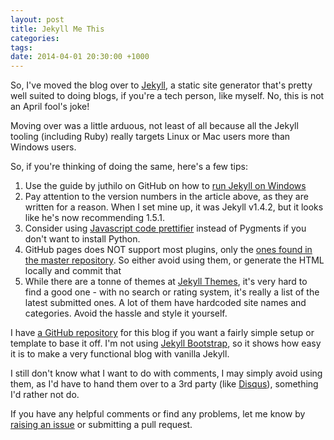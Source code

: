 ```yaml
---
layout: post
title: Jekyll Me This
categories:
tags:
date: 2014-04-01 20:30:00 +1000
---
```

So, I've moved the blog over to [Jekyll](http://jekyllrb.com/), a static site generator that's pretty well suited to doing blogs,
if you're a tech person, like myself.  No, this is not an April fool's joke!

Moving over was a little arduous, not least of all because all the Jekyll tooling (including Ruby) really targets Linux or Mac users more than Windows users.

So, if you're thinking of doing the same, here's a few tips:

1.  Use the guide by juthilo on GitHub on how to [run Jekyll on Windows](https://github.com/juthilo/run-jekyll-on-windows/)
2.  Pay attention to the version numbers in the article above, as they are written for a reason.
When I set mine up, it was Jekyll v1.4.2, but it looks like he's now recommending 1.5.1.
3.  Consider using [Javascript code prettifier](http://google-code-prettify.googlecode.com/svn/trunk/README.html) instead of Pygments
if you don't want to install Python.
4.  GitHub pages does NOT support most plugins, only the [ones found in the master repository](https://github.com/jekyll/jekyll/issues/325).  So either
avoid using them, or generate the HTML locally and commit that
5.  While there are a tonne of themes at [Jekyll Themes](http://jekyllthemes.org/), it's very hard to find a good one - with no search or rating system,
it's really a list of the latest submitted ones.  A lot of them have hardcoded site names and categories.  Avoid the hassle and style it yourself.

I have [a GitHub repository](https://github.com/xwipeoutx/xwipeoutx.github.io) for this blog if you want a fairly simple setup or template to base it off.  I'm not
using [Jekyll Bootstrap](http://jekyllbootstrap.com/), so it shows how easy it is to make a very functional blog with vanilla Jekyll.

I still don't know what I want to do with comments, I may simply avoid using them, as I'd have to hand them over
to a 3rd party (like [Disqus](https://disqus.com/)), something I'd rather not do.

If you have any helpful comments or find any problems, let me know by [raising an issue](https://github.com/xwipeoutx/xwipeoutx.github.io/issues/new)
or submitting a pull request.